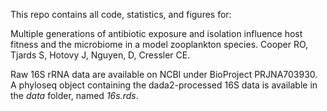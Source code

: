 This repo contains all code, statistics, and figures for:

Multiple generations of antibiotic exposure and isolation influence host fitness and the microbiome in a model zooplankton species. Cooper RO, Tjards S, Hotovy J, Nguyen, D, Cressler CE. 

Raw 16S rRNA data are available on NCBI under BioProject PRJNA703930. A phyloseq object containing the dada2-processed 16S data is available in the _data_ folder, named *16s.rds*.